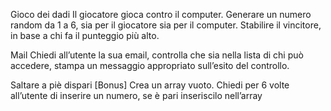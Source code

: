 Gioco dei dadi
    Il giocatore gioca contro il computer.
    Generare un numero random da 1 a 6, sia per il giocatore sia per il computer.
    Stabilire il vincitore, in base a chi fa il punteggio più alto.

Mail
    Chiedi all’utente la sua email,
    controlla che sia nella lista di chi può accedere,
    stampa un messaggio appropriato sull’esito del controllo.

Saltare a piè dispari [Bonus]
    Crea un array vuoto. 
    Chiedi per 6 volte all’utente di inserire un numero, se è pari inseriscilo nell’array
    